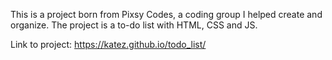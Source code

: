 This is a project born from Pixsy Codes, a coding group I helped create and organize. The project is a to-do list with HTML, CSS and JS.

Link to project: https://katez.github.io/todo_list/
